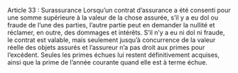 Article 33 : Surassurance
Lorsqu’un contrat d’assurance a été consenti pour une somme supérieure à la valeur de la chose assurée, s’il y a eu dol ou fraude de l’une des parties, l’autre partie peut en demander la nullité et réclamer, en outre, des dommages et intérêts.
S’il n’y a eu ni dol ni fraude, le contrat est valable, mais seulement jusqu’à concurrence de la valeur réelle des objets assurés et l’assureur n’a pas droit aux primes pour l’excédent. Seules les primes échues lui restent définitivement acquises, ainsi que la prime de l’année courante quand elle est à terme échue.